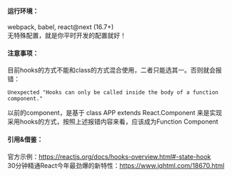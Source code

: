#### 运行环境：<br>
webpack, babel, react@next (16.7+)<br>
无特殊配置，就是你平时开发的配置就好！


#### 注意事项：<br>
目前hooks的方式不能和class的方式混合使用，二者只能选其一。否则就会报错：<br>

    Unexpected "Hooks can only be called inside the body of a function component."
    
以前的component，是基于 class APP extends React.Component 来是实现<br>
采用hooks的方式，按照上述报错内容来看，应该成为Function Component<br>

#### 引用&借鉴：<br>
官方示例：https://reactjs.org/docs/hooks-overview.html#-state-hook<br>
30分钟精通React今年最劲爆的新特性：https://www.jqhtml.com/18670.html
